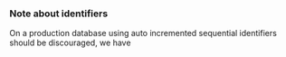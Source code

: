 ### Note about identifiers 
On a production database using auto incremented sequential identifiers should be discouraged, we have 